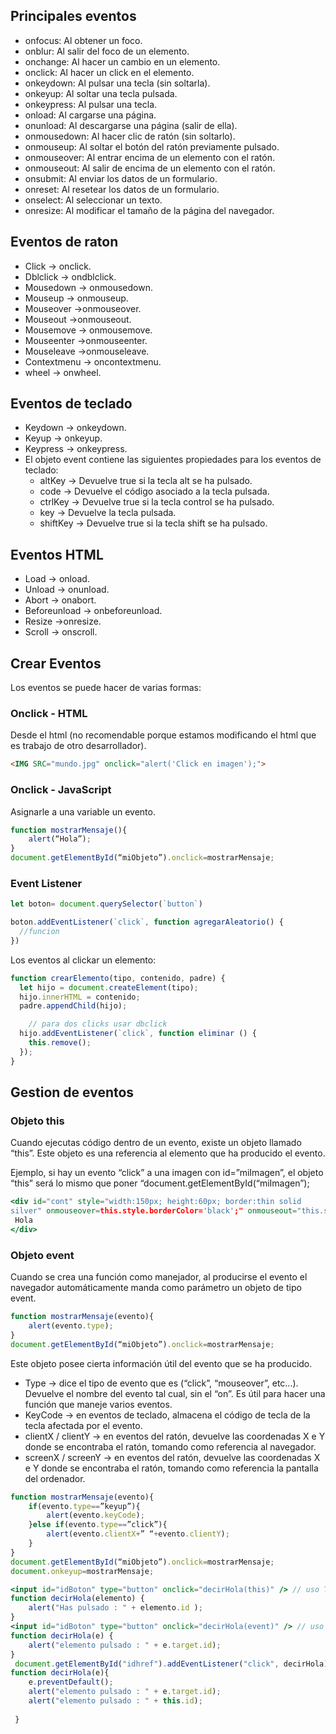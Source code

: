 ## Principales eventos

- onfocus: Al obtener un foco.
- onblur: Al salir del foco de un elemento.
- onchange: Al hacer un cambio en un elemento.
- onclick: Al hacer un click en el elemento.
- onkeydown: Al pulsar una tecla (sin soltarla).
- onkeyup: Al soltar una tecla pulsada.
- onkeypress: Al pulsar una tecla.
- onload: Al cargarse una página.
- onunload: Al descargarse una página (salir de ella).
- onmousedown: Al hacer clic de ratón (sin soltarlo).
- onmouseup: Al soltar el botón del ratón previamente pulsado.
- onmouseover: Al entrar encima de un elemento con el ratón.
- onmouseout: Al salir de encima de un elemento con el ratón.
- onsubmit: Al enviar los datos de un formulario.
- onreset: Al resetear los datos de un formulario.
- onselect: Al seleccionar un texto.
- onresize: Al modificar el tamaño de la página del navegador.

## Eventos de raton

- Click → onclick.
- Dblclick → ondblclick.
- Mousedown → onmousedown.
- Mouseup → onmouseup.
- Mouseover →onmouseover.
- Mouseout →onmouseout.
- Mousemove → onmousemove.
- Mouseenter →onmouseenter.
- Mouseleave →onmouseleave.
- Contextmenu → oncontextmenu.
- wheel → onwheel.

## Eventos de teclado

- Keydown → onkeydown.
- Keyup → onkeyup.
- Keypress → onkeypress.
- El objeto event contiene las siguientes propiedades para los eventos de teclado:
    - altKey → Devuelve true si la tecla alt se ha pulsado.
    - code → Devuelve el código asociado a la tecla pulsada.
    - ctrlKey → Devuelve true si la tecla control se ha pulsado.
    - key → Devuelve la tecla pulsada.
    - shiftKey → Devuelve true si la tecla shift se ha pulsado.

## Eventos HTML

- Load → onload.
- Unload → onunload.
- Abort → onabort.
- Beforeunload → onbeforeunload.
- Resize →onresize.
- Scroll → onscroll.

## Crear Eventos

Los eventos se puede hacer de varias formas:

### Onclick - HTML

Desde el html (no recomendable porque estamos modificando el html que es trabajo de otro desarrollador).

```html
<IMG SRC="mundo.jpg" onclick="alert('Click en imagen');">
```

### Onclick - JavaScript

Asignarle a una variable un evento.

```jsx
function mostrarMensaje(){
	alert(“Hola”);
}
document.getElementById(“miObjeto”).onclick=mostrarMensaje;
```

### Event Listener

```jsx
let boton= document.querySelector(`button`)

boton.addEventListener(`click`, function agregarAleatorio() {
  //funcion
})
```

Los eventos al clickar un elemento:

```jsx
function crearElemento(tipo, contenido, padre) {
  let hijo = document.createElement(tipo);
  hijo.innerHTML = contenido;
  padre.appendChild(hijo);

	// para dos clicks usar dbclick
  hijo.addEventListener(`click`, function eliminar () { 
    this.remove();
  });
}
```

## Gestion de eventos

### Objeto this

Cuando ejecutas código dentro de un evento, existe un objeto llamado “this”. Este objeto es una referencia al elemento que ha producido el evento. 

Ejemplo, si hay un evento “click” a una imagen con id=”miImagen”, el objeto “this” será lo mismo que poner “document.getElementById(“miImagen”);

```jsx
<div id="cont" style="width:150px; height:60px; border:thin solid
silver" onmouseover=this.style.borderColor='black';" onmouseout="this.style.borderColor='red';">
 Hola
</div>
```

### Objeto event

Cuando se crea una función como manejador, al producirse el evento el navegador automáticamente manda como parámetro un objeto de tipo event.

```jsx
function mostrarMensaje(evento){
	alert(evento.type);
}
document.getElementById(“miObjeto”).onclick=mostrarMensaje;
```

Este objeto posee cierta información útil del evento que se ha producido.

- Type → dice el tipo de evento que es (“click”, “mouseover”, etc...). Devuelve el nombre del evento
tal cual, sin el “on”. Es útil para hacer una función que maneje varios eventos.
- KeyCode → en eventos de teclado, almacena el código de tecla de la tecla afectada por el evento.
- clientX / clientY → en eventos del ratón, devuelve las coordenadas X e Y donde se encontraba el
ratón, tomando como referencia al navegador.
- screenX / screenY → en eventos del ratón, devuelve las coordenadas X e Y donde se encontraba el
ratón, tomando como referencia la pantalla del ordenador.

```jsx
function mostrarMensaje(evento){
	if(evento.type==”keyup”){
		alert(evento.keyCode);
	}else if(evento.type==”click”){
		alert(evento.clientX+” “+evento.clientY);
	}
}
document.getElementById(“miObjeto”).onclick=mostrarMensaje;
document.onkeyup=mostrarMensaje;
```

```jsx
<input id="idBoton" type="button" onclick="decirHola(this)" /> // uso THIS
function decirHola(elemento) {
	alert("Has pulsado : " + elemento.id );
}
<input id="idBoton" type="button" onclick="decirHola(event)" /> // uso EVENT
function decirHola(e) {
	alert("elemento pulsado : " + e.target.id);
}
 document.getElementById("idhref").addEventListener("click", decirHola); // uso EVENT y THIS
function decirHola(e){
	e.preventDefault();
	alert("elemento pulsado : " + e.target.id);
	alert("elemento pulsado : " + this.id);
	
 }
```
